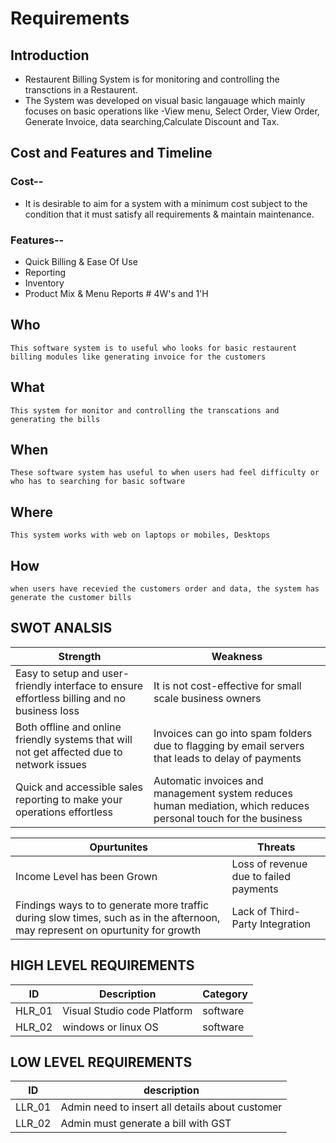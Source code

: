 # Requirements
## Introduction
* Restaurent Billing System is for monitoring and controlling the transctions in a Restaurent.
* The System was developed on visual basic langauage which mainly focuses on basic operations like -View menu, Select Order, View Order, Generate Invoice, data 
searching,Calculate Discount and Tax.

## Cost and Features and Timeline
### Cost--
* It is desirable to aim for a system with a minimum cost subject to the condition that it must satisfy all requirements & maintain maintenance.
### Features--
* Quick Billing & Ease Of Use
* Reporting
* Inventory
* Product Mix & Menu Reports # 4W&#39;s and 1&#39;H

## Who

    This software system is to useful who looks for basic restaurent billing modules like generating invoice for the customers

## What

    This system for monitor and controlling the transcations and generating the bills

## When

    These software system has useful to when users had feel difficulty or who has to searching for basic software 

## Where

    This system works with web on laptops or mobiles, Desktops 

## How

    when users have recevied the customers order and data, the system has generate the customer bills 
   
   
## SWOT ANALSIS
  |    Strength                |             Weakness                |
  |   ---------                |             -------------           |
  | Easy to setup and user-friendly interface to ensure effortless billing and no business loss | It is not cost-effective for small scale business owners 
  | Both offline and online friendly systems that will not get affected due to network issues | Invoices can go into spam folders due to flagging by email servers that leads to  delay of payments 
  | Quick and accessible sales reporting to make your operations effortless | Automatic invoices and management system reduces human mediation, which reduces personal touch for     the business

  |            Opurtunites         |          Threats              |
  |           ---------            |          -------              |
  | Income Level has been Grown | Loss of revenue due to failed payments
  | Findings ways to to generate more traffic during slow times, such as in the afternoon, may represent on opurtunity for growth |Lack of Third-Party Integration
  
## HIGH LEVEL REQUIREMENTS
| ID | Description | Category |
|---------|--------|----------|
| HLR_01 |Visual Studio code Platform|software| 
| HLR_02 |windows or linux OS|software| 
## LOW LEVEL REQUIREMENTS
| ID | description |
|-----|-----|
|LLR_01 |Admin need to insert all details about customer|
|LLR_02 |Admin must generate a bill with GST|
  
  
 

 
 
